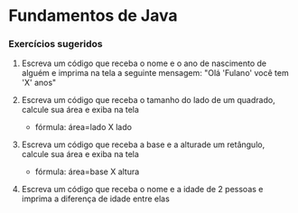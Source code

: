 # Fundamentos de Java
### Exercícios sugeridos
1. Escreva um código que receba o nome e o ano de nascimento de alguém e imprima na tela a seguinte mensagem: "Olá 'Fulano' você tem 'X' anos"

2. Escreva um código que receba o tamanho do lado de um quadrado, calcule sua área e exiba na tela
    - fórmula: área=lado X lado

3. Escreva um código que receba a base e a alturade um retângulo, calcule sua área e exiba na tela
    - fórmula: área=base X altura

4. Escreva um código que receba o nome e a idade de 2 pessoas e imprima a diferença de idade entre elas